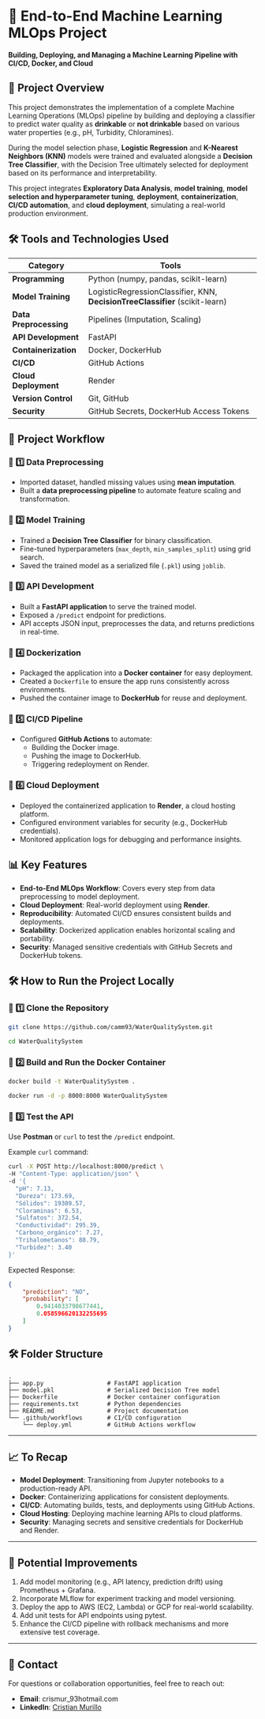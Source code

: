 # 🚀 End-to-End Machine Learning MLOps Project
**Building, Deploying, and Managing a Machine Learning Pipeline with CI/CD, Docker, and Cloud**  


## 🎯 **Project Overview**  
This project demonstrates the implementation of a complete Machine Learning Operations (MLOps) pipeline by building and deploying a classifier to predict water quality as **drinkable** or **not drinkable** based on various water properties (e.g., pH, Turbidity, Chloramines).  

During the model selection phase, **Logistic Regression** and **K-Nearest Neighbors (KNN)** models were trained and evaluated alongside a **Decision Tree Classifier**, with the Decision Tree ultimately selected for deployment based on its performance and interpretability.  

This project integrates **Exploratory Data Analysis**, **model training**, **model selection and hyperparameter tuning**, **deployment**, **containerization**, **CI/CD automation**, and **cloud deployment**, simulating a real-world production environment.



## 🛠️ **Tools and Technologies Used**  
| **Category**               | **Tools**                               |
|----------------------------|-----------------------------------------|
| **Programming**            | Python (numpy, pandas, scikit-learn)    |
| **Model Training**         | LogisticRegressionClassifier, KNN, **DecisionTreeClassifier** (scikit-learn)   |
| **Data Preprocessing**     | Pipelines (Imputation, Scaling)         |
| **API Development**        | FastAPI                                |
| **Containerization**       | Docker, DockerHub                      |
| **CI/CD**                  | GitHub Actions                         |
| **Cloud Deployment**       | Render                                 |
| **Version Control**        | Git, GitHub                            |
| **Security**               | GitHub Secrets, DockerHub Access Tokens|



## 📝 **Project Workflow**  

### 🔹 **1️⃣ Data Preprocessing**
- Imported dataset, handled missing values using **mean imputation**.  
- Built a **data preprocessing pipeline** to automate feature scaling and transformation.  

### 🔹 **2️⃣ Model Training**
- Trained a **Decision Tree Classifier** for binary classification.  
- Fine-tuned hyperparameters (`max_depth`, `min_samples_split`) using grid search.  
- Saved the trained model as a serialized file (`.pkl`) using `joblib`.  

### 🔹 **3️⃣ API Development**
- Built a **FastAPI application** to serve the trained model.  
- Exposed a `/predict` endpoint for predictions.  
- API accepts JSON input, preprocesses the data, and returns predictions in real-time.  

### 🔹 **4️⃣ Dockerization**
- Packaged the application into a **Docker container** for easy deployment.  
- Created a `Dockerfile` to ensure the app runs consistently across environments.  
- Pushed the container image to **DockerHub** for reuse and deployment.  

### 🔹 **5️⃣ CI/CD Pipeline**
- Configured **GitHub Actions** to automate:  
  - Building the Docker image.  
  - Pushing the image to DockerHub.  
  - Triggering redeployment on Render.  

### 🔹 **6️⃣ Cloud Deployment**
- Deployed the containerized application to **Render**, a cloud hosting platform.  
- Configured environment variables for security (e.g., DockerHub credentials).  
- Monitored application logs for debugging and performance insights.  



## 📊 **Key Features**
- **End-to-End MLOps Workflow**: Covers every step from data preprocessing to model deployment.  
- **Cloud Deployment**: Real-world deployment using **Render**.  
- **Reproducibility**: Automated CI/CD ensures consistent builds and deployments.  
- **Scalability**: Dockerized application enables horizontal scaling and portability.  
- **Security**: Managed sensitive credentials with GitHub Secrets and DockerHub tokens.  



## 🛠️ **How to Run the Project Locally**  

### 🔹 **1️⃣ Clone the Repository**  
```bash
git clone https://github.com/camm93/WaterQualitySystem.git

cd WaterQualitySystem
```

### 🔹 **2️⃣ Build and Run the Docker Container**
```bash
docker build -t WaterQualitySystem .

docker run -d -p 8000:8000 WaterQualitySystem
```

### 🔹 **3️⃣ Test the API**
Use **Postman** or `curl` to test the `/predict` endpoint.

Example `curl` command:

```bash
curl -X POST http://localhost:8000/predict \
-H "Content-Type: application/json" \
-d '{
  "pH": 7.13,
  "Dureza": 173.69,
  "Sólidos": 19309.57,
  "Cloraminas": 6.53,
  "Sulfatos": 372.54,
  "Conductividad": 295.39,
  "Carbono_orgánico": 7.27,
  "Trihalometanos": 88.79,
  "Turbidez": 3.40
}'
```

Expected Response:

```json
{
    "prediction": "NO",
    "probability": [
        0.9414033798677441,
        0.058596620132255695
    ]
}
```


## 🛠️ Folder Structure

```
.
├── app.py                  # FastAPI application
├── model.pkl               # Serialized Decision Tree model
├── Dockerfile              # Docker container configuration
├── requirements.txt        # Python dependencies
├── README.md               # Project documentation
└── .github/workflows       # CI/CD configuration
    └── deploy.yml          # GitHub Actions workflow
```
---

## 📈 To Recap
- **Model Deployment**: Transitioning from Jupyter notebooks to a production-ready API.
- **Docker**: Containerizing applications for consistent deployments.
- **CI/CD**: Automating builds, tests, and deployments using GitHub Actions.
- **Cloud Hosting**: Deploying machine learning APIs to cloud platforms.
- **Security**: Managing secrets and sensitive credentials for DockerHub and Render.
---

## 🚀 Potential Improvements
1. Add model monitoring (e.g., API latency, prediction drift) using Prometheus + Grafana.
2. Incorporate MLflow for experiment tracking and model versioning.
3. Deploy the app to AWS (EC2, Lambda) or GCP for real-world scalability.
4. Add unit tests for API endpoints using pytest.
5. Enhance the CI/CD pipeline with rollback mechanisms and more extensive test coverage.

---

## 💬 Contact
For questions or collaboration opportunities, feel free to reach out:

- **Email**: crismur_93hotmail.com
- **LinkedIn**: [Cristian Murillo](https://www.linkedin.com/in/cristianmurillom/)
